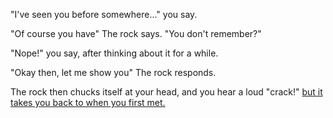 "I've seen you before somewhere..." you say.

"Of course you have" The rock says. "You don't remember?"

"Nope!" you say, after thinking about it for a while.

"Okay then, let me show you" The rock responds.

The rock then chucks itself at your head, and you hear a loud "crack!" 
[but it takes you back to when you first met.](rock.md)